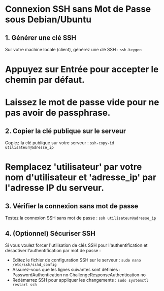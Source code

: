 # Connexion SSH sans Mot de Passe sous Debian/Ubuntu

## 1. Générer une clé SSH
Sur votre machine locale (client), générez une clé SSH :
``ssh-keygen``
# Appuyez sur Entrée pour accepter le chemin par défaut.
# Laissez le mot de passe vide pour ne pas avoir de passphrase.

## 2. Copier la clé publique sur le serveur
Copiez la clé publique sur votre serveur :
``ssh-copy-id utilisateur@adresse_ip``
# Remplacez 'utilisateur' par votre nom d'utilisateur et 'adresse_ip' par l'adresse IP du serveur.

## 3. Vérifier la connexion sans mot de passe
Testez la connexion SSH sans mot de passe :
``ssh utilisateur@adresse_ip``

## 4. (Optionnel) Sécuriser SSH
Si vous voulez forcer l'utilisation de clés SSH pour l'authentification et désactiver l'authentification par mot de passe :
- Éditez le fichier de configuration SSH sur le serveur :
 ``sudo nano /etc/ssh/sshd_config``
- Assurez-vous que les lignes suivantes sont définies :
  PasswordAuthentication no
  ChallengeResponseAuthentication no
- Redémarrez SSH pour appliquer les changements :
  ``sudo systemctl restart ssh``
